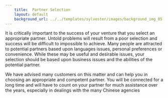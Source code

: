 ```yaml
---
    title:  Partner Selection 
    layout: default
    background_url: ../../templates/sylvester/images/background_img_05.jpg
---
```

It is critically important to the success of your venture that you select an appropriate partner. Untold problems will result from a poor selection and success will be difficult to impossible to achieve. Many people are attracted to potential partners based upon languages issues, personal preferences or convenience. While these may be useful and desirable issues, your selection should be based upon business issues and the abilities of the potential partner.

We have advised many customers on this matter and can help you in choosing an appropriate and competent partner. You will be connected for a long time and will have to count on your partner for much assistance over the years, especially in dealings with the many Chinese agencies
 
 


